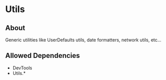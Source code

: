 # Utils

## About

Generic utilities like UserDefaults utils, date formatters, network utils, etc...

## Allowed Dependencies

* DevTools
* Utils.*

